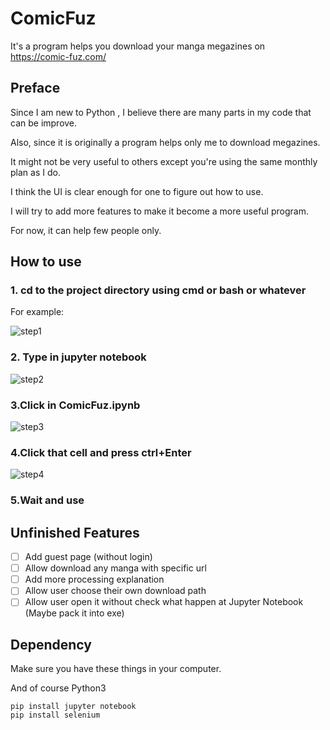 # ComicFuz
It's a program helps you download your manga megazines on https://comic-fuz.com/

## Preface

Since I am new to Python , I believe there are many parts in my code that can be improve.

Also, since it is originally a program helps only me to download megazines.

It might not be very useful to others except you're using the same monthly plan as I do.

I think the UI is clear enough for one to figure out how to use.

I will try to add more features to make it become a more useful program.

For now, it can help few people only.

## How to use

### 1. cd to the project directory using cmd or bash or whatever

For example:

![step1](https://i.imgur.com/JVrPJX5.png)

### 2. Type in jupyter notebook

![step2](https://i.imgur.com/w7fBYf6.png)

### 3.Click in ComicFuz.ipynb

![step3](https://i.imgur.com/2XFr86A.png)

### 4.Click that cell and press ctrl+Enter

![step4](https://i.imgur.com/KyflrGX.png)

### 5.Wait and use

## Unfinished Features

- [ ] Add guest page (without login)
- [ ] Allow download any manga with specific url
- [ ] Add more processing explanation 
- [ ] Allow user choose their own download path
- [ ] Allow user open it without check what happen at Jupyter Notebook (Maybe pack it into exe)

## Dependency

Make sure you have these things in your computer.

And of course Python3

```
pip install jupyter notebook
pip install selenium
```
